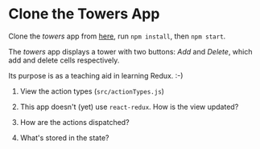 # Clone the Towers App

Clone the _towers_ app from [here](https://github.com/petermunro/towers), run `npm install`, then `npm start`.

The _towers_ app displays a tower with two buttons: _Add_ and _Delete_, which add and delete cells respectively.

Its purpose is as a teaching aid in learning Redux. :-)

1. View the action types (`src/actionTypes.js`)

1. This app doesn't (yet) use `react-redux`. How is the view updated?

1. How are the actions dispatched?

1. What's stored in the state?

